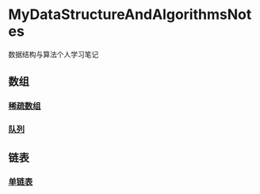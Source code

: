 # MyDataStructureAndAlgorithmsNotes
数据结构与算法个人学习笔记

## 数组
### [稀疏数组](http://www.brownqi.cn/2020/03/09/sparse-array/)
### [队列](http://www.brownqi.cn/2020/03/10/queue/)

## 链表
### [单链表](http://www.brownqi.cn/2020/03/11/single-linked-list/)
